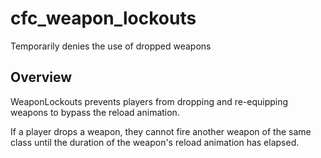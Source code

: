 # cfc_weapon_lockouts
Temporarily denies the use of dropped weapons

## Overview
WeaponLockouts prevents players from dropping and re-equipping weapons to bypass the reload animation.

If a player drops a weapon, they cannot fire another weapon of the same class until the duration of the weapon's reload animation has elapsed.
